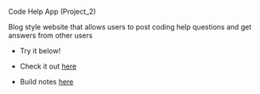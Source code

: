 Code Help App (Project_2)

Blog style website that allows users to post coding help questions and get answers from other users

- Try it below!

- Check it out [here](https://codehelpapp.onrender.com)
- Build notes [here](https://whimsical.com/code-help-app-SEwJe31RRtWxxVsXPqxroR)